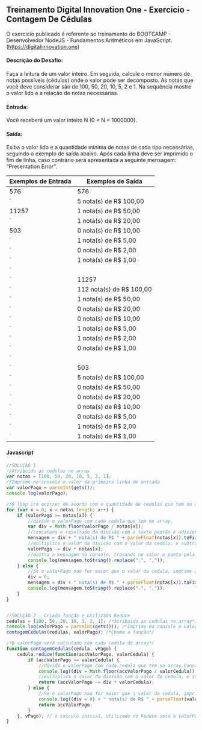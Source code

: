 ## Treinamento Digital Innovation One - Exercicio - Contagem De Cédulas

O exercicio publicado é referente ao treinamento do BOOTCAMP - Desenvolvedor NodeJS - Fundamentos Aritméticos em JavaScript.
(https://digitalinnovation.one)

#### Descrição do Desafio:

Faça a leitura de um valor inteiro. Em seguida, calcule o menor número de notas possíveis (cédulas) onde o valor pode ser decomposto. As notas que você deve considerar são de 100, 50, 20, 10, 5, 2 e 1. Na sequência mostre o valor lido e a relação de notas necessárias.


#### Entrada:

Você receberá um valor inteiro N (0 < N < 1000000).


#### Saída:

Exiba o valor lido e a quantidade mínima de notas de cada tipo necessárias, seguindo o exemplo de saída abaixo. Após cada linha deve ser imprimido o fim de linha, caso contrário será apresentada a seguinte mensagem: “Presentation Error”.

Exemplos de Entrada  | Exemplos de Saída
------------- | -------------
576 | 576
 `| 5 nota(s) de R$ 100,00
11257 | 1 nota(s) de R$ 50,00
`| 1 nota(s) de R$ 20,00
503 | 0 nota(s) de R$ 10,00
`| 1 nota(s) de R$ 5,00
`| 0 nota(s) de R$ 2,00
`| 1 nota(s) de R$ 1,00
`|
`| 11257
`| 112 nota(s) de R$ 100,00
`| 1 nota(s) de R$ 50,00
`| 0 nota(s) de R$ 20,00
`| 0 nota(s) de R$ 10,00
`| 1 nota(s) de R$ 5,00
`| 1 nota(s) de R$ 2,00
`| 0 nota(s) de R$ 1,00
`|
`| 503
`| 5 nota(s) de R$ 100,00
`| 0 nota(s) de R$ 50,00
`| 0 nota(s) de R$ 20,00
`| 0 nota(s) de R$ 10,00
`| 0 nota(s) de R$ 5,00
`| 1 nota(s) de R$ 2,00
`| 1 nota(s) de R$ 1,00



#### Javascript

```javascript
//SOLUÇÃO 1
//Atribuido as cedulas no array
var notas = [100, 50, 20, 10, 5, 2, 1];
//Imprime no console o valor da primeira linha de entrada
var valorPago = parseInt(gets());
console.log(valorPago);

//O loop irá ocorrer de acordo com a quantidade de cedulas que tem no array
for (var x = 0; x < notas.length; x++) {
    if (valorPago >= notas[x]) {
        //divide o valorPago com cada cedula que tem no array.
        var div = Math.floor(valorPago / notas[x]);
        //concatena o resultado da divisão com o texto padrão e adiciona dois digitos depois da virgula, no valor da cedula
        mensagem = div + " nota(s) de R$ " + parseFloat(notas[x]).toFixed(2);
        //multiplica o valor da divisão com o valor da cedula, e subtrae com o valorPago.
        valorPago -= div * notas[x];
        //mostra a mensagem no console, trocando no valor o ponto pela virgula
        console.log(mensagem.toString().replace(".", ","));
    } else {
        //Se o valorPago nao for maior que o valor da cedula, imprime zero referente a cedula.
        div = 0;
        mensagem = div + " nota(s) de R$ " + parseFloat(notas[x]).toFixed(2);
        console.log(mensagem.toString().replace(".", ","));
    }
}


//SOLUÇÃO 2 - Criado função e utilizado Reduce
cedulas = [100, 50, 20, 10, 5, 2, 1]; /*Atribuido as cedulas no array*/
console.log(valorPago = parseInt(gets())); /*Imprime no console o valor da primeira linha de entrada*/
contagemCedulas(cedulas, valorPago); /*Chama a função*/

/*O valorPago será calculado com cada cedula do array*/
function contagemCedulas(cedula, vPago) {
    cedula.reduce(function(accValorPago, valorCedula) {
        if (accValorPago >= valorCedula) {
            //divide o valorPago com cada cedula que tem no array.Concatena resultado com o texto padrão.Adiciona dois digitos depois da virgula, no valor da cedula.
            console.log((div = Math.floor(accValorPago / valorCedula)) + " nota(s) de R$ " + parseFloat(valorCedula).toFixed(2).replace(".", ","));
            //multiplica o valor da divisão com o valor da cedula, e subtrae resultado com o valorPago.
            return (accValorPago -= div * valorCedula);
        } else {
            //Se o valorPago nao for maior que o valor da cedula, imprime zero referente a cedula.
            console.log((div = 0) + " nota(s) de R$ " + parseFloat(valorCedula).toFixed(2).replace(".", ","));
            return accValorPago;
        }
    }, vPago); // o calculo inicial, utilizado no Reduce será o valorPago
}
```
